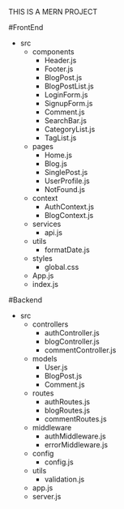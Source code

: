 THIS IS A MERN PROJECT

#FrontEnd

- src
  - components
    - Header.js
    - Footer.js
    - BlogPost.js
    - BlogPostList.js
    - LoginForm.js
    - SignupForm.js
    - Comment.js
    - SearchBar.js
    - CategoryList.js
    - TagList.js
  - pages
    - Home.js
    - Blog.js
    - SinglePost.js
    - UserProfile.js
    - NotFound.js
  - context
    - AuthContext.js
    - BlogContext.js
  - services
    - api.js
  - utils
    - formatDate.js
  - styles
    - global.css
  - App.js
  - index.js

#Backend

- src
  - controllers
    - authController.js
    - blogController.js
    - commentController.js
  - models
    - User.js
    - BlogPost.js
    - Comment.js
  - routes
    - authRoutes.js
    - blogRoutes.js
    - commentRoutes.js
  - middleware
    - authMiddleware.js
    - errorMiddleware.js
  - config
    - config.js
  - utils
    - validation.js
  - app.js
  - server.js
